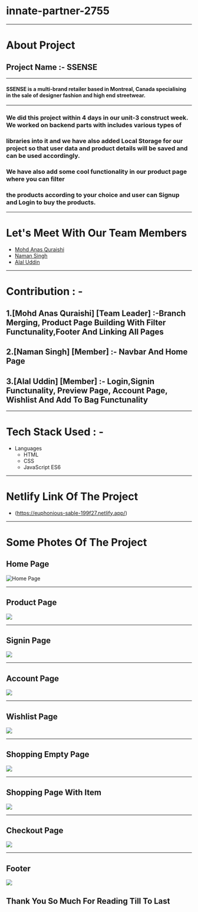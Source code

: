 # innate-partner-2755

----------------------------------------------------
# About Project
## Project Name :- SSENSE
---
#### SSENSE is a multi-brand retailer based in Montreal, Canada specialising in the sale of designer fashion and high end streetwear.
---
### We did this project within 4 days in our unit-3 construct week. We worked on backend parts with includes various types of
### libraries into it and we have also added Local Storage for our project so that user data and product details will be saved and can be used accordingly. 
### We have also add some cool functionality in our product page where you can filter 
### the products according to your choice and user can Signup and Login to buy the products.
---
# Let's Meet With Our Team Members
 * [Mohd Anas Quraishi](https://github.com/AnasQu7)
 * [Naman Singh](https://github.com/singhnaman320)
 * [Alal Uddin](https://github.com/alalUDDIN123)
 ---
 
# Contribution : -
 
## 1.[Mohd Anas Quraishi] [Team Leader]  :-Branch Merging, Product Page Building With Filter Functunality,Footer And  Linking All Pages

## 2.[Naman Singh] [Member] :- Navbar And Home Page

## 3.[Alal Uddin] [Member] :- Login,Signin Functunality, Preview Page, Account Page, Wishlist And Add To Bag Functunality 

---

# Tech Stack Used : -
- Languages
  - HTML
  - CSS
  - JavaScript ES6

---

# Netlify Link Of The Project 
* (https://euphonious-sable-199f27.netlify.app/)
---
# Some Photes Of The Project

## Home Page
![Home Page](https://i.pinimg.com/originals/63/92/4a/63924a7ccaf87bf90cef33effb67cb53.jpg)

---
## Product Page
![](https://i.pinimg.com/originals/a0/20/96/a020968a2bfb58160423db5e386629c3.jpg)

---
## Signin Page
![](https://i.pinimg.com/originals/ac/fb/e8/acfbe8bdefbacb33e4f83a9e3a85cbcd.jpg)

---
## Account Page
![](https://i.pinimg.com/originals/db/02/9d/db029dff9aa4ef840c665a542c13290f.jpg)

---

## Wishlist Page
![](https://i.pinimg.com/originals/63/1a/24/631a2433c8d17327477c7a442b6d3e22.jpg)

---

## Shopping Empty Page
![](https://i.pinimg.com/originals/f6/f6/51/f6f6511cb25bf4ea66f64cc91a749b76.jpg)

---

## Shopping Page With Item
![](https://i.pinimg.com/originals/8a/bf/10/8abf106ae696d54fc137b6f6f7763803.jpg)

---

## Checkout Page
![](https://i.pinimg.com/originals/a0/a1/26/a0a126c408230f26b01755811ba32784.jpg)

---

## Footer
![](https://i.pinimg.com/originals/be/0b/1a/be0b1a6b4b413c5dfd20a3cd3e21f21b.jpg)

## Thank You So Much For Reading Till To Last




